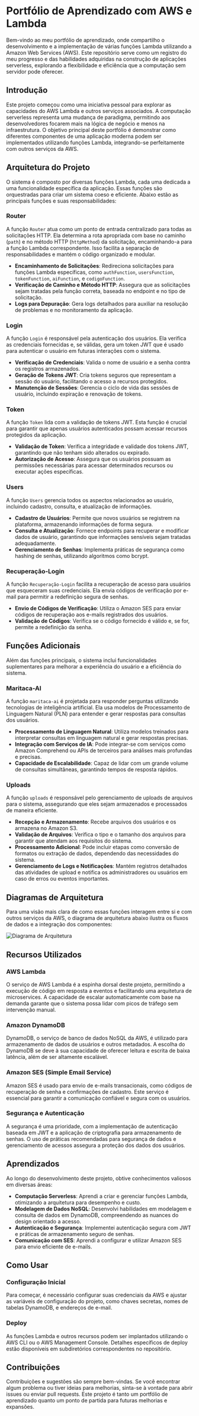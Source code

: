 # Portfólio de Aprendizado com AWS e Lambda

Bem-vindo ao meu portfólio de aprendizado, onde compartilho o desenvolvimento e a implementação de várias funções Lambda utilizando a Amazon Web Services (AWS). Este repositório serve como um registro do meu progresso e das habilidades adquiridas na construção de aplicações serverless, explorando a flexibilidade e eficiência que a computação sem servidor pode oferecer.

## Introdução

Este projeto começou como uma iniciativa pessoal para explorar as capacidades do AWS Lambda e outros serviços associados. A computação serverless representa uma mudança de paradigma, permitindo aos desenvolvedores focarem mais na lógica de negócio e menos na infraestrutura. O objetivo principal deste portfólio é demonstrar como diferentes componentes de uma aplicação moderna podem ser implementados utilizando funções Lambda, integrando-se perfeitamente com outros serviços da AWS.

## Arquitetura do Projeto

O sistema é composto por diversas funções Lambda, cada uma dedicada a uma funcionalidade específica da aplicação. Essas funções são orquestradas para criar um sistema coeso e eficiente. Abaixo estão as principais funções e suas responsabilidades:

### Router

A função `Router` atua como um ponto de entrada centralizado para todas as solicitações HTTP. Ela determina a rota apropriada com base no caminho (`path`) e no método HTTP (`httpMethod`) da solicitação, encaminhando-a para a função Lambda correspondente. Isso facilita a separação de responsabilidades e mantém o código organizado e modular.

- **Encaminhamento de Solicitações**: Redireciona solicitações para funções Lambda específicas, como `authFunction`, `usersFunction`, `tokenFunction`, `aiFunction`, e `codigoFunction`.
- **Verificação de Caminho e Método HTTP**: Assegura que as solicitações sejam tratadas pela função correta, baseada no endpoint e no tipo de solicitação.
- **Logs para Depuração**: Gera logs detalhados para auxiliar na resolução de problemas e no monitoramento da aplicação.

### Login

A função `Login` é responsável pela autenticação dos usuários. Ela verifica as credenciais fornecidas e, se válidas, gera um token JWT que é usado para autenticar o usuário em futuras interações com o sistema.

- **Verificação de Credenciais**: Valida o nome de usuário e a senha contra os registros armazenados.
- **Geração de Tokens JWT**: Cria tokens seguros que representam a sessão do usuário, facilitando o acesso a recursos protegidos.
- **Manutenção de Sessões**: Gerencia o ciclo de vida das sessões de usuário, incluindo expiração e renovação de tokens.

### Token

A função `Token` lida com a validação de tokens JWT. Esta função é crucial para garantir que apenas usuários autenticados possam acessar recursos protegidos da aplicação.

- **Validação de Token**: Verifica a integridade e validade dos tokens JWT, garantindo que não tenham sido alterados ou expirado.
- **Autorização de Acesso**: Assegura que os usuários possuam as permissões necessárias para acessar determinados recursos ou executar ações específicas.

### Users

A função `Users` gerencia todos os aspectos relacionados ao usuário, incluindo cadastro, consulta, e atualização de informações.

- **Cadastro de Usuários**: Permite que novos usuários se registrem na plataforma, armazenando informações de forma segura.
- **Consulta e Atualização**: Fornece endpoints para recuperar e modificar dados de usuário, garantindo que informações sensíveis sejam tratadas adequadamente.
- **Gerenciamento de Senhas**: Implementa práticas de segurança como hashing de senhas, utilizando algoritmos como bcrypt.

### Recuperação-Login

A função `Recuperação-Login` facilita a recuperação de acesso para usuários que esqueceram suas credenciais. Ela envia códigos de verificação por e-mail para permitir a redefinição segura de senhas.

- **Envio de Códigos de Verificação**: Utiliza o Amazon SES para enviar códigos de recuperação aos e-mails registrados dos usuários.
- **Validação de Códigos**: Verifica se o código fornecido é válido e, se for, permite a redefinição da senha.

## Funções Adicionais

Além das funções principais, o sistema inclui funcionalidades suplementares para melhorar a experiência do usuário e a eficiência do sistema.

### Maritaca-AI

A função `maritaca-ai` é projetada para responder perguntas utilizando tecnologias de inteligência artificial. Ela usa modelos de Processamento de Linguagem Natural (PLN) para entender e gerar respostas para consultas dos usuários.

- **Processamento de Linguagem Natural**: Utiliza modelos treinados para interpretar consultas em linguagem natural e gerar respostas precisas.
- **Integração com Serviços de IA**: Pode integrar-se com serviços como Amazon Comprehend ou APIs de terceiros para análises mais profundas e precisas.
- **Capacidade de Escalabilidade**: Capaz de lidar com um grande volume de consultas simultâneas, garantindo tempos de resposta rápidos.

### Uploads

A função `uploads` é responsável pelo gerenciamento de uploads de arquivos para o sistema, assegurando que eles sejam armazenados e processados de maneira eficiente.

- **Recepção e Armazenamento**: Recebe arquivos dos usuários e os armazena no Amazon S3.
- **Validação de Arquivos**: Verifica o tipo e o tamanho dos arquivos para garantir que atendam aos requisitos do sistema.
- **Processamento Adicional**: Pode incluir etapas como conversão de formatos ou extração de dados, dependendo das necessidades do sistema.
- **Gerenciamento de Logs e Notificações**: Mantém registros detalhados das atividades de upload e notifica os administradores ou usuários em caso de erros ou eventos importantes.

## Diagramas de Arquitetura

Para uma visão mais clara de como essas funções interagem entre si e com outros serviços da AWS, o diagrama de arquitetura abaixo ilustra os fluxos de dados e a integração dos componentes:

![Diagrama de Arquitetura](assets/arq.jpeg)

## Recursos Utilizados

### AWS Lambda

O serviço de AWS Lambda é a espinha dorsal deste projeto, permitindo a execução de código em resposta a eventos e facilitando uma arquitetura de microservices. A capacidade de escalar automaticamente com base na demanda garante que o sistema possa lidar com picos de tráfego sem intervenção manual.

### Amazon DynamoDB

DynamoDB, o serviço de banco de dados NoSQL da AWS, é utilizado para armazenamento de dados de usuários e outros metadados. A escolha do DynamoDB se deve à sua capacidade de oferecer leitura e escrita de baixa latência, além de ser altamente escalável.

### Amazon SES (Simple Email Service)

Amazon SES é usado para envio de e-mails transacionais, como códigos de recuperação de senha e confirmações de cadastro. Este serviço é essencial para garantir a comunicação confiável e segura com os usuários.

### Segurança e Autenticação

A segurança é uma prioridade, com a implementação de autenticação baseada em JWT e a aplicação de criptografia para armazenamento de senhas. O uso de práticas recomendadas para segurança de dados e gerenciamento de acessos assegura a proteção dos dados dos usuários.

## Aprendizados

Ao longo do desenvolvimento deste projeto, obtive conhecimentos valiosos em diversas áreas:

- **Computação Serverless**: Aprendi a criar e gerenciar funções Lambda, otimizando a arquitetura para desempenho e custo.
- **Modelagem de Dados NoSQL**: Desenvolvi habilidades em modelagem e consulta de dados em DynamoDB, compreendendo as nuances do design orientado a acesso.
- **Autenticação e Segurança**: Implementei autenticação segura com JWT e práticas de armazenamento seguro de senhas.
- **Comunicação com SES**: Aprendi a configurar e utilizar Amazon SES para envio eficiente de e-mails.

## Como Usar

### Configuração Inicial

Para começar, é necessário configurar suas credenciais da AWS e ajustar as variáveis de configuração do projeto, como chaves secretas, nomes de tabelas DynamoDB, e endereços de e-mail.

### Deploy

As funções Lambda e outros recursos podem ser implantados utilizando o AWS CLI ou o AWS Management Console. Detalhes específicos de deploy estão disponíveis em subdiretórios correspondentes no repositório.

## Contribuições

Contribuições e sugestões são sempre bem-vindas. Se você encontrar algum problema ou tiver ideias para melhorias, sinta-se à vontade para abrir issues ou enviar pull requests. Este projeto é tanto um portfólio de aprendizado quanto um ponto de partida para futuras melhorias e expansões.


